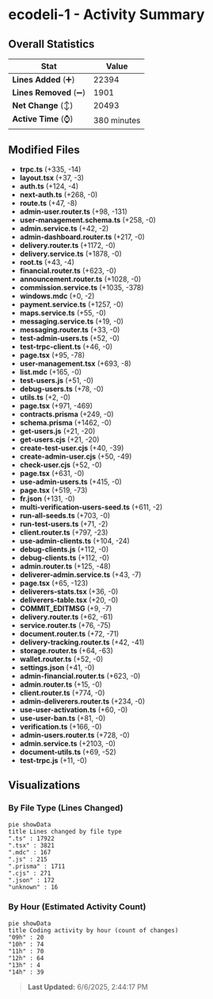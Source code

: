# ecodeli-1 - Activity Summary 

## Overall Statistics

| Stat                   | Value                                                             |
| ---------------------- | ----------------------------------------------------------------- |
| **Lines Added** (➕)   | 22394                                          |
| **Lines Removed** (➖) | 1901                                        |
| **Net Change** (↕)    | 20493                |
| **Active Time** (⌚)   | 380 minutes |


## Modified Files
- **trpc.ts** (+335, -14)
- **layout.tsx** (+37, -3)
- **auth.ts** (+124, -4)
- **next-auth.ts** (+268, -0)
- **route.ts** (+47, -8)
- **admin-user.router.ts** (+98, -131)
- **user-management.schema.ts** (+258, -0)
- **admin.service.ts** (+42, -2)
- **admin-dashboard.router.ts** (+217, -0)
- **delivery.router.ts** (+1172, -0)
- **delivery.service.ts** (+1878, -0)
- **root.ts** (+43, -4)
- **financial.router.ts** (+623, -0)
- **announcement.router.ts** (+1028, -0)
- **commission.service.ts** (+1035, -378)
- **windows.mdc** (+0, -2)
- **payment.service.ts** (+1257, -0)
- **maps.service.ts** (+55, -0)
- **messaging.service.ts** (+19, -0)
- **messaging.router.ts** (+33, -0)
- **test-admin-users.ts** (+52, -0)
- **test-trpc-client.ts** (+46, -0)
- **page.tsx** (+95, -78)
- **user-management.tsx** (+693, -8)
- **list.mdc** (+165, -0)
- **test-users.js** (+51, -0)
- **debug-users.ts** (+78, -0)
- **utils.ts** (+2, -0)
- **page.tsx** (+971, -469)
- **contracts.prisma** (+249, -0)
- **schema.prisma** (+1462, -0)
- **get-users.js** (+21, -20)
- **get-users.cjs** (+21, -20)
- **create-test-user.cjs** (+40, -39)
- **create-admin-user.cjs** (+50, -49)
- **check-user.cjs** (+52, -0)
- **page.tsx** (+631, -0)
- **use-admin-users.ts** (+415, -0)
- **page.tsx** (+519, -73)
- **fr.json** (+131, -0)
- **multi-verification-users-seed.ts** (+611, -2)
- **run-all-seeds.ts** (+703, -0)
- **run-test-users.ts** (+71, -2)
- **client.router.ts** (+797, -23)
- **use-admin-clients.ts** (+104, -24)
- **debug-clients.js** (+112, -0)
- **debug-clients.ts** (+112, -0)
- **admin.router.ts** (+125, -48)
- **deliverer-admin.service.ts** (+43, -7)
- **page.tsx** (+65, -123)
- **deliverers-stats.tsx** (+36, -0)
- **deliverers-table.tsx** (+20, -0)
- **COMMIT_EDITMSG** (+9, -7)
- **delivery.router.ts** (+62, -61)
- **service.router.ts** (+76, -75)
- **document.router.ts** (+72, -71)
- **delivery-tracking.router.ts** (+42, -41)
- **storage.router.ts** (+64, -63)
- **wallet.router.ts** (+52, -0)
- **settings.json** (+41, -0)
- **admin-financial.router.ts** (+623, -0)
- **admin.router.ts** (+15, -0)
- **client.router.ts** (+774, -0)
- **admin-deliverers.router.ts** (+234, -0)
- **use-user-activation.ts** (+60, -0)
- **use-user-ban.ts** (+81, -0)
- **verification.ts** (+166, -0)
- **admin-users.router.ts** (+728, -0)
- **admin.service.ts** (+2103, -0)
- **document-utils.ts** (+69, -52)
- **test-trpc.js** (+11, -0)

## Visualizations

### By File Type (Lines Changed)

```mermaid
pie showData
title Lines changed by file type
".ts" : 17922
".tsx" : 3821
".mdc" : 167
".js" : 215
".prisma" : 1711
".cjs" : 271
".json" : 172
"unknown" : 16
```

### By Hour (Estimated Activity Count)

```mermaid
pie showData
title Coding activity by hour (count of changes)
"09h" : 20
"10h" : 74
"11h" : 70
"12h" : 64
"13h" : 4
"14h" : 39
```


> **Last Updated:** 6/6/2025, 2:44:17 PM
